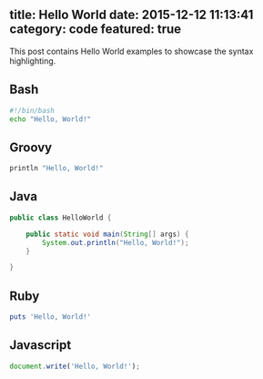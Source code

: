 title: Hello World
date: 2015-12-12 11:13:41
category: code
featured: true
---

This post contains Hello World examples to showcase the syntax highlighting.

## Bash

```bash
#!/bin/bash
echo "Hello, World!"
```

## Groovy

```groovy
println "Hello, World!"
```

## Java

```java
public class HelloWorld {

	public static void main(String[] args) {
		System.out.println("Hello, World!");
	}

}
```

## Ruby

```ruby
puts 'Hello, World!'
```

## Javascript

```javascript
document.write('Hello, World!');
```
